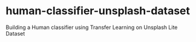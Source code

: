 # human-classifier-unsplash-dataset
Building a Human classifier using Transfer Learning on Unsplash Lite Dataset
